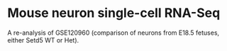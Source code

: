 # Mouse neuron single-cell RNA-Seq
A re-analysis of GSE120960 (comparison of neurons from E18.5 fetuses, either Setd5 WT or Het).
